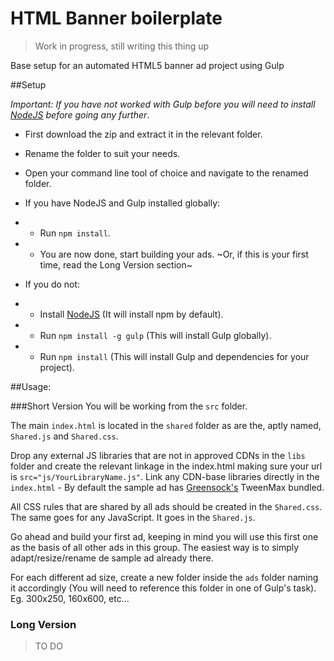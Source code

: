 # HTML Banner boilerplate

> Work in progress, still writing this thing up

Base setup for an automated HTML5 banner ad project using Gulp

##Setup

*Important: If you have not worked with Gulp before you will need to install [NodeJS](https://nodejs.org/) before going any further*.

- First download the zip and extract it in the relevant folder.
- Rename the folder to suit your needs.
- Open your command line tool of choice and navigate to the renamed folder.


- If you have NodeJS and Gulp installed globally:
- - Run `npm install`.
- - You are now done, start building your ads. ~Or, if this is your first time, read the Long Version section~


- If you do not:
- - Install [NodeJS](https://nodejs.org/) (It will install npm by default).
- - Run `npm install -g gulp` (This will install Gulp globally).
- - Run `npm install` (This will install Gulp and dependencies for your project).



##Usage:

###Short Version
You will be working from the `src` folder.

The main `index.html` is located in the `shared` folder as are the, aptly named, `Shared.js` and `Shared.css`.

Drop any external JS libraries that are not in approved CDNs in the `libs` folder and create the relevant linkage in the index.html making sure your url is `src="js/YourLibraryName.js"`.
Link any CDN-base libraries directly in the `index.html` - By default the sample ad has [Greensock's](http://greensock.com/) TweenMax bundled.

All CSS rules that are shared by all ads should be created in the `Shared.css`.
The same goes for any JavaScript. It goes in the `Shared.js`.

Go ahead and build your first ad, keeping in mind you will use this first one as the basis of all other ads in this group. The easiest way is to simply adapt/resize/rename de sample ad already there.

For each different ad size, create a new folder inside the `ads` folder naming it accordingly (You will need to reference this folder in one of Gulp's task). Eg. 300x250, 160x600, etc...



### Long Version
> TO DO
